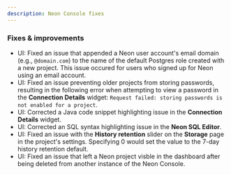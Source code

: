 ```yaml
---
description: Neon Console fixes
---
```


### Fixes & improvements

- UI: Fixed an issue that appended a Neon user account's email domain (e.g., `@domain.com`) to the name of the default Postgres role created with a new project. This issue occured for users who signed up for Neon using an email account. 
- UI: Fixed an issue preventing older projects from storing passwords, resulting in the following error when attempting to view a password in the **Connection Details** widget: `Request failed: storing passwords is not enabled for a project`.
- UI: Corrected a Java code snippet highlighting issue in the **Connection Details** widget.
- UI: Corrected an SQL syntax highlighting issue in the **Neon SQL Editor**.
- UI: Fixed an issue with the **History retention** slider on the **Storage** page in the project's settings. Specifying 0 would set the value to the 7-day history retention default.
- UI: Fixed an issue that left a Neon project visble in the dashboard after being deleted from another instance of the Neon Console.
